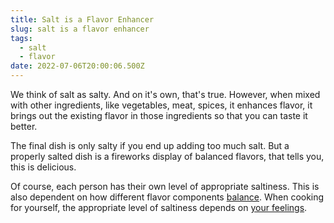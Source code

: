 ```yaml
---
title: Salt is a Flavor Enhancer
slug: salt is a flavor enhancer
tags:
  - salt
  - flavor
date: 2022-07-06T20:00:06.500Z
---
```

We think of salt as salty. And on it's own, that's true. However, when mixed with other ingredients, like vegetables, meat, spices, it enhances flavor, it brings out the existing flavor in those ingredients so that you can taste it better.

The final dish is only salty if you end up adding too much salt. But a properly salted dish is a fireworks display of balanced flavors, that tells you, this is delicious.

Of course, each person has their own level of appropriate saltiness. This is also dependent on how different flavor components [balance](/principles/balancing-flavor). When cooking for yourself, the appropriate level of saltiness depends on [your feelings](/principles/cooking-with-feelings).